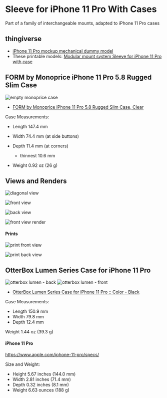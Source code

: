 Sleeve for iPhone 11 Pro With Cases
===================================

Part of a family of interchangeable mounts, adapted to iPhone 11 Pro cases

thingiverse
-----------

-	[iPhone 11 Pro mockup mechanical dummy model](https://www.thingiverse.com/thing:3865803)
-	These printable models: [Modular mount system Sleeve for iPhone 11 Pro with case](https://www.thingiverse.com/thing:3865844)

FORM by Monoprice iPhone 11 Pro 5.8 Rugged Slim Case
----------------------------------------------------

![empty monoprice case](img/case_form_monoprice.png)

-	[FORM by Monoprice iPhone 11 Pro 5.8 Rugged Slim Case, Clear](https://www.monoprice.com/product?c_id=309&cp_id=30901&cs_id=3090101&p_id=39619)

Case Measurements:

-	Length 147.4 mm
-	Width 74.4 mm (at side buttons)
-	Depth 11.4 mm (at corners)

	-	thinnest 10.6 mm

-	Weight 0.92 oz (26 g)

Views and Renders
-----------------

![diagonal view](img/sleeve_diag_view__form_monoprice.png)

![front view](img/sleeve_front__form_monoprice.png)

![back view](img/sleeve_back__form_monoprice.png)

![front view render](img/front_view_sleeve_render.png)

#### Prints

![print front view](img/print_front__form_monoprice.jpg)

![print back view](img/print_back__form_monoprice.jpg)

OtterBox Lumen Series Case for iPhone 11 Pro
--------------------------------------------

![otterbox lumen - back](img/HNL52.jpg) ![otterbox lumen - front](img/HNL52_AV1.jpg)

-	[OtterBox Lumen Series Case for iPhone 11 Pro :: Color - Black]()

Case Measurements:

-	Length 150.9 mm
-	Width 79.8 mm
-	Depth 12.4 mm

Weight 1.44 oz (39.3 g)

#### iPhone 11 Pro

https://www.apple.com/iphone-11-pro/specs/

Size and Weight:

-	Height 5.67 inches (144.0 mm)
-	Width 2.81 inches (71.4 mm)
-	Depth 0.32 inches (8.1 mm)
-	Weight 6.63 ounces (188 g)
